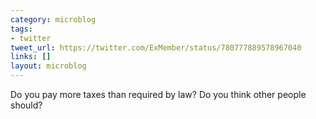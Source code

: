 ```yaml
---
category: microblog
tags:
- twitter
tweet_url: https://twitter.com/ExMember/status/780777889578967040
links: []
layout: microblog
---
```

Do you pay more taxes than required by law? Do you think other people should?
